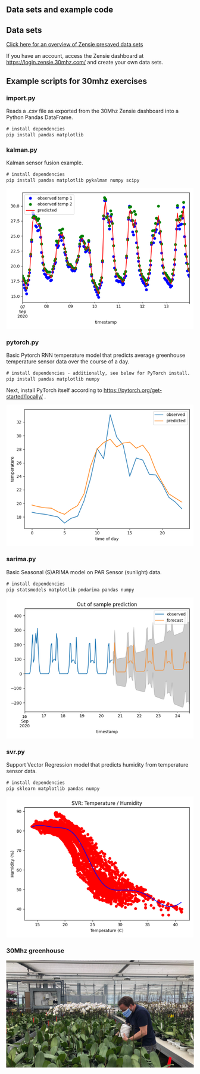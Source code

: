 ## Data sets and example code


## Data sets 

[Click here for an overview of Zensie presaved data sets](data) 

If you have an account, access the Zensie dashboard at https://login.zensie.30mhz.com/ and create your own data sets.

## Example scripts for 30mhz exercises

### import.py

Reads a .csv file as exported from the 30Mhz Zensie dashboard
into a Python Pandas DataFrame.

```
# install dependencies
pip install pandas matplotlib
```

### kalman.py

Kalman sensor fusion example.

```
# install dependencies
pip install pandas matplotlib pykalman numpy scipy
```

![](../images/models/kalman.png)

### pytorch.py

Basic Pytorch RNN temperature model
that predicts average greenhouse temperature sensor data
over the course of a day.

```
# install dependencies - additionally, see below for PyTorch install.
pip install pandas matplotlib numpy
```
Next, install PyTorch itself according to https://pytorch.org/get-started/locally/ .

![](../images/models/rnn.png)

### sarima.py

Basic Seasonal (S)ARIMA model on PAR Sensor (sunlight) data.

```
# install dependencies
pip statsmodels matplotlib pmdarima pandas numpy
```

![](../images/models/sarima.png)

### svr.py

Support Vector Regression model
that predicts humidity from temperature sensor data.

```
# install dependencies
pip sklearn matplotlib pandas numpy
```

![](../images/models/svr.png)


### 30Mhz greenhouse

![](../images/grower.jpg)
